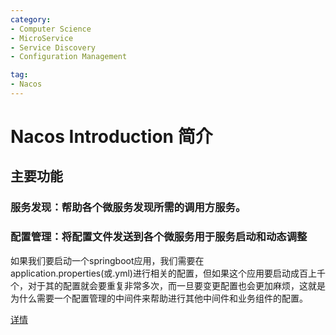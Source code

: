 ```yaml
---
category:
- Computer Science
- MicroService
- Service Discovery
- Configuration Management

tag: 
- Nacos
---
```

# Nacos Introduction 简介

## 主要功能

### 服务发现：帮助各个微服务发现所需的调用方服务。



### 配置管理：将配置文件发送到各个微服务用于服务启动和动态调整

如果我们要启动一个springboot应用，我们需要在application.properties(或.yml)进行相关的配置，但如果这个应用要启动成百上千个，对于其的配置就会要重复非常多次，而一旦要变更配置也会更加麻烦，这就是为什么需要一个配置管理的中间件来帮助进行其他中间件和业务组件的配置。

[详情](configuration-management.md)

